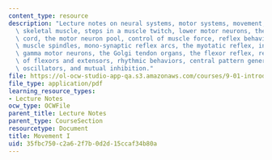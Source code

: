 ```yaml
---
content_type: resource
description: "Lecture notes on neural systems, motor systems, movement, actin/myosin,\
  \ skeletal muscle, steps in a muscle twitch, lower motor neurons, the\r\nspinal\
  \ cord, the motor neuron pool, control of muscle force, reflex behavior, DRG cells,\
  \ muscle spindles, mono-synaptic reflex arcs, the myotatic reflex, intrafusal fibers,\
  \ gamma motor neurons, the Golgi tendon organs, the flexor reflex, reciprocal inhibition\
  \ of flexors and extensors, rhythmic behaviors, central pattern generators, intrinsic\
  \ oscillators, and mutual inhibition."
file: https://ol-ocw-studio-app-qa.s3.amazonaws.com/courses/9-01-introduction-to-neuroscience-fall-2007/35fbc750c2a62f7b0d2d15ccaf34b80a_14_motor1.pdf
file_type: application/pdf
learning_resource_types:
- Lecture Notes
ocw_type: OCWFile
parent_title: Lecture Notes
parent_type: CourseSection
resourcetype: Document
title: Movement I
uid: 35fbc750-c2a6-2f7b-0d2d-15ccaf34b80a
---
```

